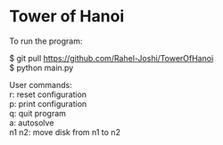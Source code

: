 
# Tower of Hanoi

To run the program:

$ git pull https://github.com/Rahel-Joshi/TowerOfHanoi \
$ python main.py

User commands:\
    r: reset configuration\
    p: print configuration\
    q: quit program\
    a: autosolve\
    n1 n2: move disk from n1 to n2
